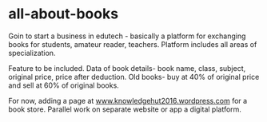 # all-about-books
Goin to start a business in edutech - basically a platform for exchanging books for students, amateur reader, teachers. Platform includes all areas of specialization. 

Feature to be included. 
Data of book details- book name, class, subject, original price, price after deduction.
Old books- buy at 40% of original price and sell at 60% of original books.

For now, adding a page at www.knowledgehut2016.wordpress.com for a book store. Parallel work on separate website or app a digital platform.
